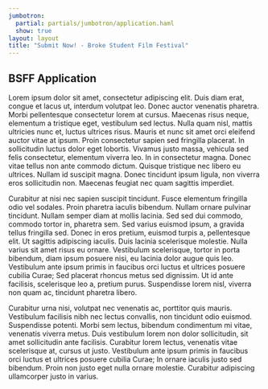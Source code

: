 ```yaml
---
jumbotron:
  partial: partials/jumbotron/application.haml
  show: true
layout: layout
title: "Submit Now! - Broke Student Film Festival"
---
```


## BSFF Application

Lorem ipsum dolor sit amet, consectetur adipiscing elit. Duis diam erat, congue et lacus ut, interdum volutpat leo. Donec auctor venenatis pharetra. Morbi pellentesque consectetur lorem at cursus. Maecenas risus neque, elementum a tristique eget, vestibulum sed lectus. Nulla quam nisl, mattis ultricies nunc et, luctus ultrices risus. Mauris et nunc sit amet orci eleifend auctor vitae at ipsum. Proin consectetur sapien sed fringilla placerat. In sollicitudin luctus dolor eget lobortis. Vivamus justo massa, vehicula sed felis consectetur, elementum viverra leo. In in consectetur magna. Donec vitae tellus non ante commodo dictum. Quisque tristique nec libero eu ultrices. Nullam id suscipit magna. Donec tincidunt ipsum ligula, non viverra eros sollicitudin non. Maecenas feugiat nec quam sagittis imperdiet.

Curabitur at nisi nec sapien suscipit tincidunt. Fusce elementum fringilla odio vel sodales. Proin pharetra iaculis bibendum. Nullam ornare pulvinar tincidunt. Nullam semper diam at mollis lacinia. Sed sed dui commodo, commodo tortor in, pharetra sem. Sed varius euismod ipsum, a gravida tellus fringilla sed. Donec in eros pretium, euismod turpis a, pellentesque elit. Ut sagittis adipiscing iaculis. Duis lacinia scelerisque molestie. Nulla varius sit amet risus eu ornare. Vestibulum scelerisque, tortor in porta bibendum, diam ipsum posuere nisi, eu lacinia dolor augue quis leo. Vestibulum ante ipsum primis in faucibus orci luctus et ultrices posuere cubilia Curae; Sed placerat rhoncus metus sed dignissim. Ut id ante facilisis, scelerisque leo a, pretium purus. Suspendisse lorem nisl, viverra non quam ac, tincidunt pharetra libero.

Curabitur urna nisi, volutpat nec venenatis ac, porttitor quis mauris. Vestibulum facilisis nibh nec lectus convallis, non tincidunt odio euismod. Suspendisse potenti. Morbi sem lectus, bibendum condimentum mi vitae, venenatis viverra metus. Duis vestibulum lorem non dolor sollicitudin, sit amet sollicitudin ante facilisis. Curabitur lorem lectus, venenatis vitae scelerisque at, cursus ut justo. Vestibulum ante ipsum primis in faucibus orci luctus et ultrices posuere cubilia Curae; In ornare iaculis justo sed bibendum. Proin non justo eget nulla ornare molestie. Curabitur adipiscing ullamcorper justo in varius.